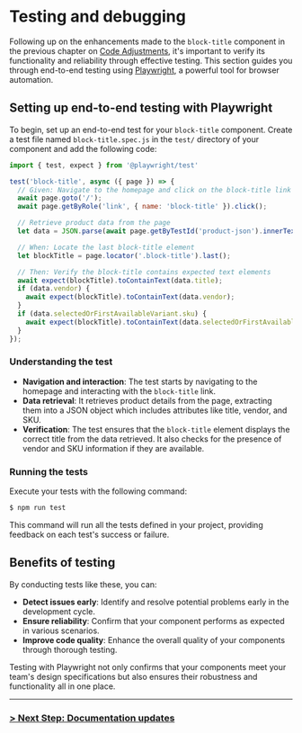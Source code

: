 # Testing and debugging

Following up on the enhancements made to the `block-title` component in the previous chapter on [Code Adjustments](https://github.com/archetype-themes/devkit/blob/main/1.%20Getting%20Started/Developing%20components/d.%20Code%20adjustments.md), it's important to verify its functionality and reliability through effective testing. This section guides you through end-to-end testing using [Playwright](https://playwright.dev/), a powerful tool for browser automation.

## Setting up end-to-end testing with Playwright

To begin, set up an end-to-end test for your `block-title` component. Create a test file named `block-title.spec.js` in the `test/` directory of your component and add the following code:
```js
import { test, expect } from '@playwright/test'

test('block-title', async ({ page }) => {
  // Given: Navigate to the homepage and click on the block-title link
  await page.goto('/');
  await page.getByRole('link', { name: 'block-title' }).click();

  // Retrieve product data from the page
  let data = JSON.parse(await page.getByTestId('product-json').innerText());

  // When: Locate the last block-title element
  let blockTitle = page.locator('.block-title').last();

  // Then: Verify the block-title contains expected text elements
  await expect(blockTitle).toContainText(data.title);
  if (data.vendor) {
    await expect(blockTitle).toContainText(data.vendor);
  }
  if (data.selectedOrFirstAvailableVariant.sku) {
    await expect(blockTitle).toContainText(data.selectedOrFirstAvailableVariant.sku);
  }
});
```

### Understanding the test

- **Navigation and interaction**: The test starts by navigating to the homepage and interacting with the `block-title` link.
- **Data retrieval**: It retrieves product details from the page, extracting them into a JSON object which includes attributes like title, vendor, and SKU.
- **Verification**: The test ensures that the `block-title` element displays the correct title from the data retrieved. It also checks for the presence of vendor and SKU information if they are available.

### Running the tests

Execute your tests with the following command:

```bash
$ npm run test
```

This command will run all the tests defined in your project, providing feedback on each test's success or failure.

## Benefits of testing

By conducting tests like these, you can:
- **Detect issues early**: Identify and resolve potential problems early in the development cycle.
- **Ensure reliability**: Confirm that your component performs as expected in various scenarios.
- **Improve code quality**: Enhance the overall quality of your components through thorough testing.

Testing with Playwright not only confirms that your components meet your team's design specifications but also ensures their robustness and functionality all in one place.

---

### [> Next Step: Documentation updates](https://github.com/archetype-themes/devkit/blob/main/1.%20Getting%20Started/Developing%20components/f.%20Documentation%20updates.md)